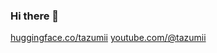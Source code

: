 ### Hi there 👋
<a href="https://huggingface.co/tazumii">huggingface.co/tazumii</a>
<a href="https://www.youtube.com/@tazumii">youtube.com/@tazumii </a>

<!--
**tazumii/tazumii** is a ✨ _special_ ✨ repository because its `README.md` (this file) appears on your GitHub profile.

Here are some ideas to get you started:

- 🔭 I’m currently working on ...
- 🌱 I’m currently learning ...
- 👯 I’m looking to collaborate on ...
- 🤔 I’m looking for help with ...
- 💬 Ask me about ...
- 📫 How to reach me: ...
- 😄 Pronouns: ...
- ⚡ Fun fact: ...
-->
